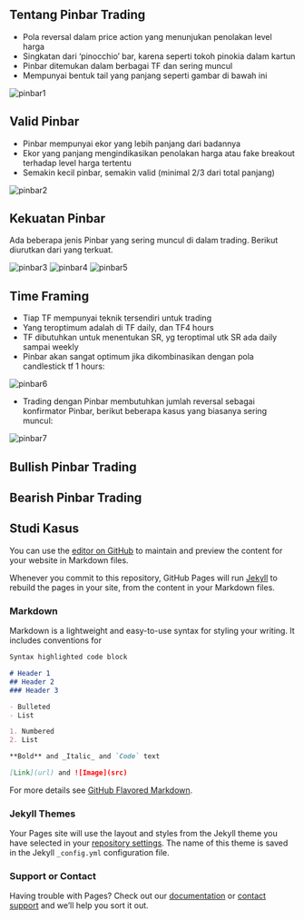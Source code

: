 ## Tentang Pinbar Trading

* Pola reversal dalam price action yang menunjukan penolakan level harga
* Singkatan dari ‘pinocchio’ bar, karena seperti tokoh pinokia dalam kartun
* Pinbar ditemukan dalam berbagai TF dan sering muncul
* Mempunyai bentuk tail yang panjang seperti gambar di bawah ini


![pinbar1](https://user-images.githubusercontent.com/27078712/88759068-28514080-d194-11ea-80dd-7f655f912612.PNG)



## Valid Pinbar

* Pinbar mempunyai ekor yang lebih panjang dari badannya
* Ekor yang panjang mengindikasikan penolakan harga atau fake breakout terhadap level harga tertentu
* Semakin kecil pinbar, semakin valid (minimal 2/3 dari total panjang)

![pinbar2](https://user-images.githubusercontent.com/27078712/88766728-baf8dc00-d1a2-11ea-9593-1b3b44357cc6.PNG)


## Kekuatan Pinbar

Ada beberapa jenis Pinbar yang sering muncul di dalam trading. Berikut diurutkan dari yang terkuat.

![pinbar3](https://user-images.githubusercontent.com/27078712/88766731-bc2a0900-d1a2-11ea-8b18-cad50b25b9ec.PNG)
![pinbar4](https://user-images.githubusercontent.com/27078712/88766732-bcc29f80-d1a2-11ea-8abb-7e6eca2e5433.PNG)
![pinbar5](https://user-images.githubusercontent.com/27078712/88766733-bd5b3600-d1a2-11ea-9c2b-218c5a38424d.PNG)


## Time Framing

* Tiap TF mempunyai teknik tersendiri untuk trading
* Yang teroptimum adalah di TF daily, dan TF4 hours
* TF dibutuhkan untuk menentukan SR, yg teroptimal utk SR ada daily sampai weekly
* Pinbar akan sangat optimum jika dikombinasikan dengan pola candlestick tf 1 hours:

![pinbar6](https://user-images.githubusercontent.com/27078712/88787198-b42b9280-d1bd-11ea-8097-c3593d402cb7.PNG)


* Trading dengan Pinbar membutuhkan jumlah reversal sebagai konfirmator Pinbar, berikut beberapa kasus yang biasanya sering muncul:

![pinbar7](https://user-images.githubusercontent.com/27078712/88787986-ebe70a00-d1be-11ea-93c6-501007de4297.PNG)



## Bullish Pinbar Trading


## Bearish Pinbar Trading



## Studi Kasus










You can use the [editor on GitHub](https://github.com/itsmecevi/pinbar-trading/edit/gh-pages/README.md) to maintain and preview the content for your website in Markdown files.

Whenever you commit to this repository, GitHub Pages will run [Jekyll](https://jekyllrb.com/) to rebuild the pages in your site, from the content in your Markdown files.

### Markdown

Markdown is a lightweight and easy-to-use syntax for styling your writing. It includes conventions for

```markdown
Syntax highlighted code block

# Header 1
## Header 2
### Header 3

- Bulleted
- List

1. Numbered
2. List

**Bold** and _Italic_ and `Code` text

[Link](url) and ![Image](src)
```

For more details see [GitHub Flavored Markdown](https://guides.github.com/features/mastering-markdown/).

### Jekyll Themes

Your Pages site will use the layout and styles from the Jekyll theme you have selected in your [repository settings](https://github.com/itsmecevi/pinbar-trading/settings). The name of this theme is saved in the Jekyll `_config.yml` configuration file.

### Support or Contact

Having trouble with Pages? Check out our [documentation](https://help.github.com/categories/github-pages-basics/) or [contact support](https://github.com/contact) and we’ll help you sort it out.
